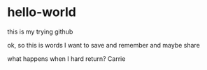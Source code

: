 # hello-world
this is my trying github

ok, so this is words I want to save and remember and maybe share

what happens when I hard return?
Carrie
